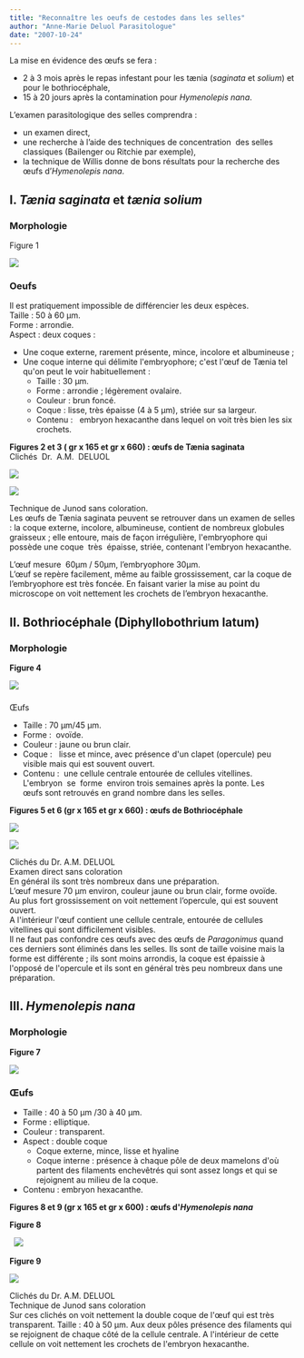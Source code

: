 ```yaml
---
title: "Reconnaître les oeufs de cestodes dans les selles"
author: "Anne-Marie Deluol Parasitologue"
date: "2007-10-24"
---
```


<div class="teaser"><p>La mise en évidence des œufs se fera :</p>
<ul>
<li>2 à 3 mois après le repas infestant pour les tænia (<em>saginata</em> et <em>solium</em>) et pour le bothriocéphale,</li>
<li>15 à 20 jours après la contamination pour <em>Hymenolepis nana</em>.</li>
</ul>
<p>L’examen parasitologique des selles comprendra :</p>
<ul>
<li>un examen direct,</li>
<li>une recherche à l’aide des techniques de concentration  des selles classiques (Bailenger ou Ritchie par exemple),</li>
<li>la technique de Willis donne de bons résultats pour la recherche des œufs d’<em>Hymenolepis nana</em>.</li>
</ul></div>

## I. _Tænia saginata_ et _tænia solium_

### Morphologie

Figure 1


![](page-32-fig-1.jpg)


### **Oeufs**

Il est pratiquement impossible de différencier les deux espèces.  
Taille : 50 à 60 µm.  
Forme : arrondie.  
Aspect : deux coques :

*   Une coque externe, rarement présente, mince, incolore et albumineuse ;
*   Une coque interne qui délimite l'embryophore; c'est l'œuf de Tænia tel qu'on peut le voir habituellement :
    *   Taille : 30 µm.  
    *   Forme : arrondie ; légèrement ovalaire.  
    *   Couleur : brun foncé.  
    *   Coque : lisse, très épaisse (4 à 5 µm), striée sur sa largeur.  
    *   Contenu :   embryon hexacanthe dans lequel on voit très bien les six crochets.

**Figures 2 et 3 ( gr x 165 et gr x 660) : œufs de Tænia saginata**  
Clichés  Dr.  A.M.  DELUOL 


![](page-32-fig-2.jpg)

![](page-32-fig-3.jpg)


Technique de Junod sans coloration.  
Les œufs de Tænia saginata peuvent se retrouver dans un examen de selles : la coque externe, incolore, albumineuse, contient de nombreux globules graisseux ; elle entoure, mais de façon irrégulière, l'embryophore qui possède une coque  très  épaisse, striée, contenant l'embryon hexacanthe.

L’œuf mesure  60µm / 50µm, l’embryophore 30µm.  
L’œuf se repère facilement, même au faible grossissement, car la coque de l’embryophore est très foncée. En faisant varier la mise au point du microscope on voit nettement les crochets de l’embryon hexacanthe.

## II. Bothriocéphale (Diphyllobothrium latum)

### Morphologie 

**Figure 4**


![](page-33-fig-4.jpg)


###   
Œufs

*   Taille : 70 µm/45 µm.  
*   Forme :  ovoïde.  
*   Couleur : jaune ou brun clair.  
*   Coque :   lisse et mince, avec présence d'un clapet (opercule) peu visible mais qui est souvent ouvert.  
*   Contenu :  une cellule centrale entourée de cellules vitellines.  L'embryon  se  forme  environ trois semaines après la ponte. Les œufs sont retrouvés en grand nombre dans les selles.

**Figures 5 et 6 (gr x 165 et gr x 660) : ****œ****ufs de Bothriocéphale**


![](page-33-fig-5.jpg)

![](page-33-fig-6.jpg)


Clichés du Dr. A.M. DELUOL  
Examen direct sans coloration  
En général ils sont très nombreux dans une préparation.  
L’œuf mesure 70 µm environ, couleur jaune ou brun clair, forme ovoïde.  
Au plus fort grossissement on voit nettement l’opercule, qui est souvent ouvert.  
A l'intérieur l'œuf contient une cellule centrale, entourée de cellules vitellines qui sont difficilement visibles.  
Il ne faut pas confondre ces œufs avec des œufs de _Paragonimus_ quand ces derniers sont éliminés dans les selles. Ils sont de taille voisine mais la forme est différente ; ils sont moins arrondis, la coque est épaissie à l'opposé de l'opercule et ils sont en général très peu nombreux dans une préparation.

## III. _Hymenolepis nana_

### Morphologie

**Figure 7**


![](page-33-fig-7.jpg)


### Œufs

*   Taille : 40 à 50 µm /30 à 40 µm.  
*   Forme : elliptique.  
*   Couleur : transparent.  
*   Aspect : double coque
    *   Coque externe, mince, lisse et hyaline
    *   Coque interne : présence à chaque pôle de deux mamelons d'où partent des filaments enchevêtrés qui sont assez longs et qui se rejoignent au milieu de la coque.  
*   Contenu : embryon hexacanthe.

**Figures 8 et 9 (gr x 165 et gr x 600) : œufs d'_Hymenolepis nana_**

**Figure 8**

 
![](page-34-diapo-8.jpg)


**Figure 9**


![](page-34-fig-9.jpg)


Clichés du Dr. A.M. DELUOL  
Technique de Junod sans coloration  
Sur ces clichés on voit nettement la double coque de l'œuf qui est très transparent. Taille : 40 à 50 µm. Aux deux pôles présence des filaments qui se rejoignent de chaque côté de la cellule centrale. A l'intérieur de cette cellule on voit nettement les crochets de l'embryon hexacanthe.